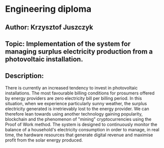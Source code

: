 # Engineering diploma
## Author: Krzysztof Juszczyk
## Topic: Implementation of the system for managing surplus electricity production from a photovoltaic installation.
## Description:
There is currently an increased tendency to invest in photovoltaic installations. The most favourable billing conditions for prosumers offered by energy providers are zero electricity bill per billing period. In this situation, when we experience particularly sunny weather, the surplus electricity generated is irretrievably lost to the energy provider. We can therefore lean towards using another technology gaining popularity, blockchain and the phenomenon of "mining" cryptocurrencies using the Proof of Work method. The system is designed to continuously monitor the balance of a household's electricity consumption in order to manage, in real time, the hardware resources that generate digital revenue and maximise profit from the solar energy produced.